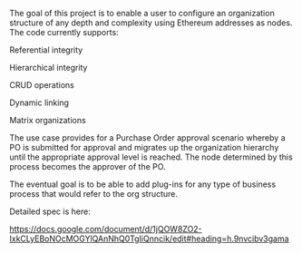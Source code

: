 The goal of this project is to enable a user to configure an organization structure of any depth and complexity using Ethereum addresses as nodes. The code currently supports:

 Referential integrity
 
 Hierarchical integrity
 
 CRUD operations
 
 Dynamic linking
 
 Matrix organizations
 
 The use case provides for a Purchase Order approval scenario whereby a PO is submitted for approval and migrates up the organization hierarchy until the appropriate approval level is reached. The node determined by this process becomes the approver of the PO.

The eventual goal is to be able to add plug-ins for any type of business process that would refer to the org structure.

Detailed spec is here:


https://docs.google.com/document/d/1jQOW8ZO2-IxkCLyEBoNOcMOGYlQAnNhQ0TgIiQnncik/edit#heading=h.9nvcibv3gama


